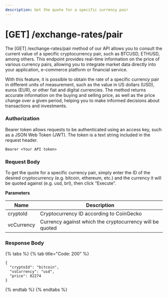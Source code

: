 ```yaml
---
description: Get the quote for a specific currency pair
---
```


# \[GET] /exchange-rates/pair

The \[GET] /exchange-rates/pair method of our API allows you to consult the current value of a specific cryptocurrency pair, such as BTCUSD, ETHUSD, among others. This endpoint provides real-time information on the price of various currency pairs, allowing you to integrate market data directly into your application, e-commerce platform or financial service.&#x20;

With this feature, it is possible to obtain the rate of a specific currency pair in different units of measurement, such as the value in US dollars (USD), euros (EUR), or other fiat and digital currencies. The method returns accurate information on the buying and selling price, as well as the price change over a given period, helping you to make informed decisions about transactions and investments.

### Authorization

Bearer token allows requests to be authenticated using an access key, such as a JSON Web Token (JWT). The token is a text string included in the request header.

```
Bearer <Your API token>
```

### Request Body

To get the quote for a specific currency pair, simply enter the ID of the desired cryptocurrency (e.g. bitcoin, ethereum, etc.) and the currency it will be quoted against (e.g. usd, brl), then click “Execute”.

**Parameters**

| Name       | Description                                              |
| ---------- | -------------------------------------------------------- |
| cryptold   | Cryptocurrency ID according to CoinGecko                 |
| vcCurrency | Currency against which the cryptocurrency will be quoted |

### Response Body

{% tabs %}
{% tab title="Code: 200" %}
```
{
  "cryptoId": "bitcoin",
  "vsCurrency": "usd",
  "price": 82274
}
```
{% endtab %}
{% endtabs %}
